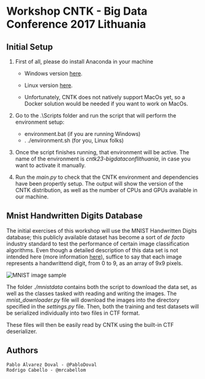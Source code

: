 # Workshop CNTK - Big Data Conference 2017 Lithuania

## Initial Setup

1. First of all, please do install Anaconda in your machine

    * Windows version [here](https://repo.continuum.io/archive/Anaconda3-4.1.1-Windows-x86_64.exe).

    * Linux version [here](https://repo.continuum.io/archive/Anaconda3-4.1.1-Linux-x86_64.sh).

    * Unfortunately, CNTK does not natively support MacOs yet, so a Docker solution would be needed if you want to work on MacOs.

2. Go to the .\Scripts folder and run the script that will perform the environment setup:
    * environment.bat (if you are running Windows)
    * . ./environment.sh (for you, Linux folks)

3. Once the script finishes running, that environment will be active. The name of the environment is *cntk23-bigdataconflithuania*, in case you want to activate it manually.

4. Run the *main.py* to check that the CNTK environment and dependencies have been propertly setup. The output will show the version of the CNTK distribution, as well as the number of CPUs and GPUs available in our machine.

## Mnist Handwritten Digits Database

The initial exercises of this workshop will use the MNIST Handwritten Digits database; this publicly available dataset has become a sort of *de facto* industry standard to test the performance of certain image classification algorithms. Even though a detailed description of this data set is not intended here (more information [here](https://en.wikipedia.org/wiki/MNIST_database)), suffice to say that each image represents a handwrittend digit, from 0 to 9, as an array of 9x9 pixels.

![MNIST image sample](https://www.researchgate.net/profile/Amaury_Lendasse/publication/264273647/figure/fig1/AS:295970354024489@1447576239974/Fig-18-0-9-Sample-digits-of-MNIST-handwritten-digit-database.png)


The folder *./mnistdata* contains both the script to download the data set, as well as the classes tasked with reading and writing the images. The *mnist_downloader.py* file will download the images into the directory specified in the *settings.py* file. Then, both the training and test datasets will be serialized individually into two files in CTF format.

These files will then be easily read by CNTK using the built-in CTF deserializer.

## Authors

    Pablo Álvarez Doval - @PabloDoval
    Rodrigo Cabello - @mrcabellom
